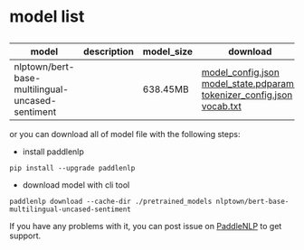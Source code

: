 #  model list

##  

| model  | description | model_size  | download         |
| --- | --- | --- | --- |
|nlptown/bert-base-multilingual-uncased-sentiment|  | 638.45MB | [model_config.json](https://bj.bcebos.com/paddlenlp/models/community/nlptown/bert-base-multilingual-uncased-sentiment/model_config.json)<br>[model_state.pdparams](https://bj.bcebos.com/paddlenlp/models/community/nlptown/bert-base-multilingual-uncased-sentiment/model_state.pdparams)<br>[tokenizer_config.json](https://bj.bcebos.com/paddlenlp/models/community/nlptown/bert-base-multilingual-uncased-sentiment/tokenizer_config.json)<br>[vocab.txt](https://bj.bcebos.com/paddlenlp/models/community/nlptown/bert-base-multilingual-uncased-sentiment/vocab.txt) |

or you can download all of model file with the following steps:

* install paddlenlp

```shell
pip install --upgrade paddlenlp
```

* download model with cli tool

```shell
paddlenlp download --cache-dir ./pretrained_models nlptown/bert-base-multilingual-uncased-sentiment
```

If you have any problems with it, you can post issue on [PaddleNLP](https://github.com/PaddlePaddle/PaddleNLP) to get support.
